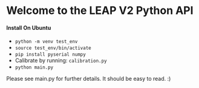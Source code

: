 # Welcome to the LEAP V2 Python API

#### Install On Ubuntu
- `python -m venv test_env`
- `source test_env/bin/activate`
- `pip install pyserial numpy`
- Calibrate by running: `calibration.py`
- `python main.py`

Please see main.py for further details.  It should be easy to read.  :)